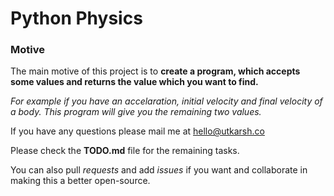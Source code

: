 # Python Physics

### Motive

The main motive of this project is to **create a program,
which accepts some values and returns the value which you want to find.**

*For example if you have an accelaration, initial velocity and final velocity of a body. This program will give you the remaining two values.*

If you have any questions please mail me at [hello@utkarsh.co](mailto:hello@utkarsh.co)

Please check the **TODO.md** file for the remaining tasks.

You can also pull *requests* and add *issues* if you want and collaborate in making this a better open-source.
